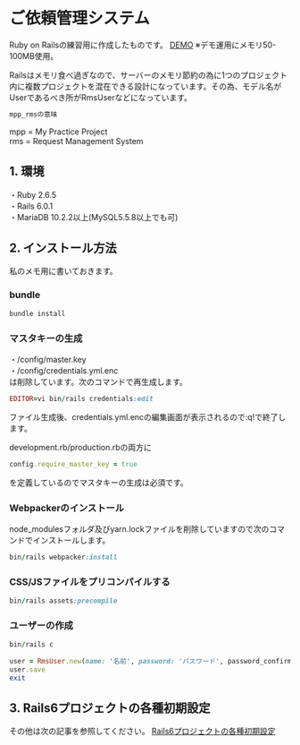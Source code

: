 # ご依頼管理システム
Ruby on Railsの練習用に作成したものです。 [DEMO](https://www.petitmonte.com/rails-demo/rms) ※デモ運用にメモリ50-100MB使用。
  
Railsはメモリ食べ過ぎなので、サーバーのメモリ節約の為に1つのプロジェクト内に複数プロジェクトを混在できる設計になっています。その為、モデル名がUserであるべき所がRmsUserなどになっています。

```rb
mpp_rmsの意味
```
  
mpp = My Practice Project  
rms = Request Management System 
   
## 1. 環境
・Ruby 2.6.5  
・Rails 6.0.1  
・MariaDB 10.2.2以上(MySQL5.5.8以上でも可)  
 
 
## 2. インストール方法
私のメモ用に書いておきます。

### bundle  
```rb
bundle install 
```

### マスタキーの生成 
・/config/master.key  
・/config/credentials.yml.enc  
は削除しています。次のコマンドで再生成します。  
```rb
EDITOR=vi bin/rails credentials:edit   
```  
ファイル生成後、credentials.yml.encの編集画面が表示されるので:q!で終了します。

development.rb/production.rbの両方に  
```rb
config.require_master_key = true  
``` 
を定義しているのでマスタキーの生成は必須です。   
  
### Webpackerのインストール  
node_modulesフォルダ及びyarn.lockファイルを削除していますので次のコマンドでインストールします。  
```rb  
bin/rails webpacker:install  
```
### CSS/JSファイルをプリコンパイルする
```rb  
bin/rails assets:precompile  
```  

### ユーザーの作成
```rb  
bin/rails c  
  
user = RmsUser.new(name: '名前', password: 'パスワード', password_confirmation:'パスワード', admin: true)  
user.save  
exit 
```  

## 3. Rails6プロジェクトの各種初期設定
その他は次の記事を参照してください。
[Rails6プロジェクトの各種初期設定](https://www.petitmonte.com/ruby/rails6_project.html)  
